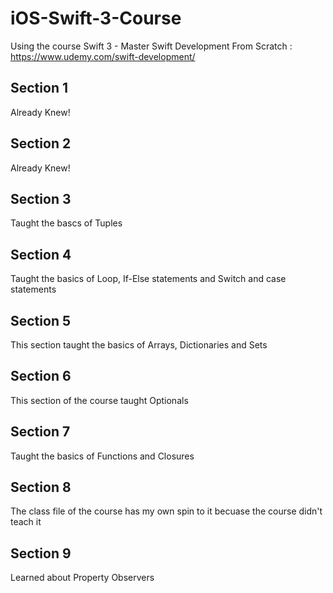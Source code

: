 # iOS-Swift-3-Course
Using the course Swift 3 - Master Swift Development From Scratch : https://www.udemy.com/swift-development/ 

## Section 1
Already Knew!

## Section 2
Already Knew!

## Section 3
Taught the bascs of Tuples

## Section 4
Taught the basics of Loop, If-Else statements and Switch and case statements

## Section 5
This section taught the basics of Arrays, Dictionaries and Sets

## Section 6
This section of the course taught Optionals

## Section 7
Taught the basics of Functions and Closures

## Section 8
The class file of the course has my own spin to it becuase the course didn't teach it

## Section 9
Learned about Property Observers
























